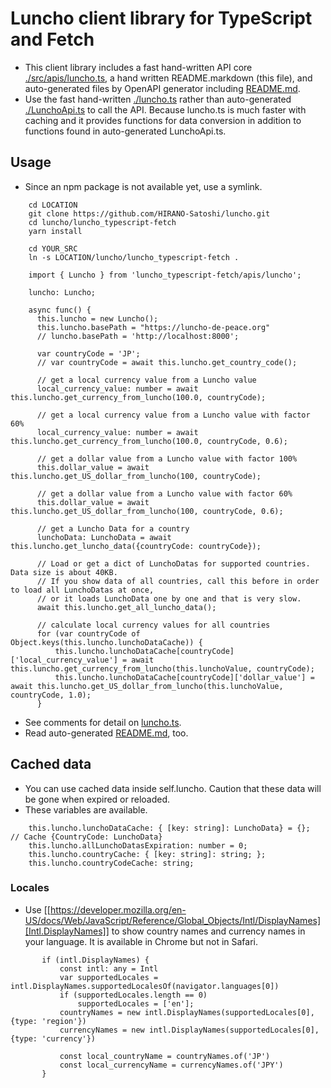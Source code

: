 # Luncho client library for TypeScript and Fetch

- This client library includes a fast hand-written API core [./src/apis/luncho.ts](./src/apis/luncho.ts), a hand written
  README.markdown (this file), and auto-generated files by OpenAPI generator including [README.md](./README.md).
- Use the fast hand-written [./luncho.ts](./luncho.ts) rather than auto-generated [./LunchoApi.ts](./LunchoApi.ts) to call the API. Because luncho.ts is much faster with caching and it provides functions for data conversion in addition to functions found in auto-generated LunchoApi.ts.

## Usage

- Since an npm package is not available yet, use a symlink.

```
    cd LOCATION
    git clone https://github.com/HIRANO-Satoshi/luncho.git
    cd luncho/luncho_typescript-fetch
    yarn install

    cd YOUR_SRC
    ln -s LOCATION/luncho/luncho_typescript-fetch .
```

```
    import { Luncho } from 'luncho_typescript-fetch/apis/luncho';

    luncho: Luncho;

    async func() {
      this.luncho = new Luncho();
      this.luncho.basePath = "https://luncho-de-peace.org"
      // luncho.basePath = 'http://localhost:8000';

      var countryCode = 'JP';
      // var countryCode = await this.luncho.get_country_code();

      // get a local currency value from a Luncho value
      local_currency_value: number = await this.luncho.get_currency_from_luncho(100.0, countryCode);

      // get a local currency value from a Luncho value with factor 60%
      local_currency_value: number = await this.luncho.get_currency_from_luncho(100.0, countryCode, 0.6);

      // get a dollar value from a Luncho value with factor 100%
      this.dollar_value = await this.luncho.get_US_dollar_from_luncho(100, countryCode);

      // get a dollar value from a Luncho value with factor 60%
      this.dollar_value = await this.luncho.get_US_dollar_from_luncho(100, countryCode, 0.6);

      // get a Luncho Data for a country
      lunchoData: LunchoData = await this.luncho.get_luncho_data({countryCode: countryCode});

      // Load or get a dict of LunchoDatas for supported countries.  Data size is about 40KB.
      // If you show data of all countries, call this before in order to load all LunchoDatas at once,
      // or it loads LunchoData one by one and that is very slow.
      await this.luncho.get_all_luncho_data();

      // calculate local currency values for all countries
      for (var countryCode of Object.keys(this.luncho.lunchoDataCache)) {
          this.luncho.lunchoDataCache[countryCode]['local_currency_value'] = await this.luncho.get_currency_from_luncho(this.lunchoValue, countryCode);
          this.luncho.lunchoDataCache[countryCode]['dollar_value'] = await this.luncho.get_US_dollar_from_luncho(this.lunchoValue, countryCode, 1.0);
      }
```

 - See comments for detail on [luncho.ts](./src/apis/luncho.ts).
 - Read auto-generated [README.md](./README.md), too.

## Cached data

  - You can use cached data inside self.luncho. Caution that these data will be gone when expired or
    reloaded.
  - These variables are available.

```
    this.luncho.lunchoDataCache: { [key: string]: LunchoData} = {};  // Cache {CountryCode: LunchoData}
    this.luncho.allLunchoDatasExpiration: number = 0;
    this.luncho.countryCache: { [key: string]: string; };
    this.luncho.countryCodeCache: string;
```

### Locales

  - Use [[https://developer.mozilla.org/en-US/docs/Web/JavaScript/Reference/Global_Objects/Intl/DisplayNames][Intl.DisplayNames]] to show country names and currency names in your language. It is available in Chrome but not in Safari.

```
       if (intl.DisplayNames) {
           const intl: any = Intl
           var supportedLocales = intl.DisplayNames.supportedLocalesOf(navigator.languages[0])
           if (supportedLocales.length == 0)
               supportedLocales = ['en'];
           countryNames = new intl.DisplayNames(supportedLocales[0], {type: 'region'})
           currencyNames = new intl.DisplayNames(supportedLocales[0], {type: 'currency'})

           const local_countryName = countryNames.of('JP')
           const local_currencyName = currencyNames.of('JPY')
       }
```
